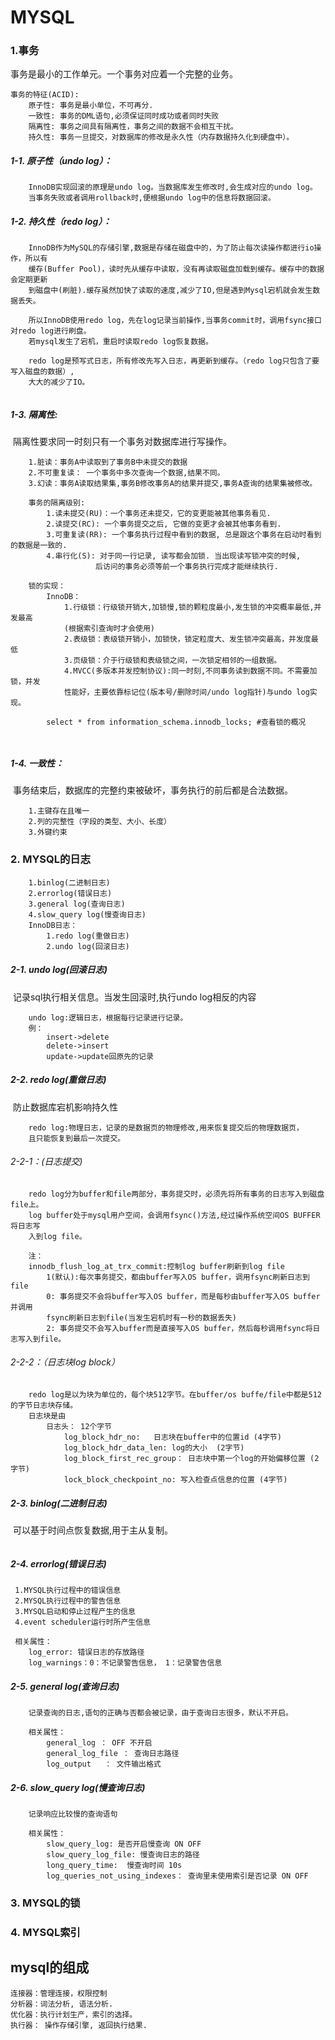 MYSQL
===



### 1.事务

事务是最小的工作单元。一个事务对应着一个完整的业务。

```
事务的特征(ACID):
	原子性: 事务是最小单位，不可再分.
	一致性: 事务的DML语句,必须保证同时成功或者同时失败
	隔离性: 事务之间具有隔离性，事务之间的数据不会相互干扰。
	持久性: 事务一旦提交，对数据库的修改是永久性（内存数据持久化到硬盘中）。
```

##### 1-1. 原子性（undo log）：

```
	InnoDB实现回滚的原理是undo log。当数据库发生修改时,会生成对应的undo log。
	当事务失败或者调用rollback时,便根据undo log中的信息将数据回滚。
```

##### 1-2. 持久性（redo log）：

```
	InnoDB作为MySQL的存储引擎,数据是存储在磁盘中的，为了防止每次读操作都进行io操作，所以有
	缓存(Buffer Pool)，读时先从缓存中读取，没有再读取磁盘加载到缓存。缓存中的数据会定期更新
	到磁盘中(刷脏).缓存虽然加快了读取的速度,减少了IO,但是遇到Mysql宕机就会发生数据丢失。
	
	所以InnoDB使用redo log，先在log记录当前操作,当事务commit时，调用fsync接口对redo log进行刷盘。
	若mysql发生了宕机，重启时读取redo log恢复数据。
	
	redo log是预写式日志，所有修改先写入日志，再更新到缓存。（redo log只包含了要写入磁盘的数据）,
	大大的减少了IO。
	
```

##### 1-3. 隔离性:

​		隔离性要求同一时刻只有一个事务对数据库进行写操作。

```
	1.脏读：事务A中读取到了事务B中未提交的数据
	2.不可重复读： 一个事务中多次查询一个数据,结果不同。
	3.幻读：事务A读取结果集,事务B修改事务A的结果并提交,事务A查询的结果集被修改。
	
	事务的隔离级别:
		1.读未提交(RU)：一个事务还未提交，它的变更能被其他事务看见.
		2.读提交(RC): 一个事务提交之后, 它做的变更才会被其他事务看到.
		3.可重复读(RR): 一个事务执行过程中看到的数据, 总是跟这个事务在启动时看到的数据是一致的.
		4.串行化(S): 对于同一行记录, 读写都会加锁. 当出现读写锁冲突的时候, 
		           后访问的事务必须等前一个事务执行完成才能继续执行.
		           
	锁的实现：
		InnoDB：
			1.行级锁：行级锁开销大,加锁慢,锁的颗粒度最小,发生锁的冲突概率最低,并发最高
			(根据索引查询时才会使用)
			2.表级锁：表级锁开销小，加锁快，锁定粒度大、发生锁冲突最高，并发度最低
			3.页级锁：介于行级锁和表级锁之间，一次锁定相邻的一组数据。
			4.MVCC(多版本并发控制协议):同一时刻,不同事务读到数据不同。不需要加锁，并发
			性能好，主要依靠标记位(版本号/删除时间/undo log指针)与undo log实现。
			
		select * from information_schema.innodb_locks; #查看锁的概况
		
		
```

##### 1-4. 一致性：

​		事务结束后，数据库的完整约束被破坏，事务执行的前后都是合法数据。

```
	1.主键存在且唯一
	2.列的完整性（字段的类型、大小、长度）
	3.外键约束
```



### 2. MYSQL的日志

```
	1.binlog(二进制日志)
	2.errorlog(错误日志)
	3.general log(查询日志)
	4.slow_query log(慢查询日志)
	InnoDB日志：
		1.redo log(重做日志)
		2.undo log(回滚日志) 
```



##### 2-1. undo log(回滚日志) 

​	记录sql执行相关信息。当发生回滚时,执行undo log相反的内容

```
	undo log:逻辑日志，根据每行记录进行记录。
	例：
		insert->delete
		delete->insert
		update->update回原先的记录
```

##### 2-2. redo log(重做日志)

​	防止数据库宕机影响持久性

```
	redo log:物理日志，记录的是数据页的物理修改,用来恢复提交后的物理数据页，
	且只能恢复到最后一次提交。
```

###### 2-2-1：(日志提交)

```
	redo log分为buffer和file两部分，事务提交时，必须先将所有事务的日志写入到磁盘file上。
	log buffer处于mysql用户空间，会调用fsync()方法,经过操作系统空间OS BUFFER将日志写
	入到log file。
	
	注：
	innodb_flush_log_at_trx_commit:控制log buffer刷新到log file
		1(默认):每次事务提交，都由buffer写入OS buffer，调用fsync刷新日志到file
		0: 事务提交不会将buffer写入OS buffer，而是每秒由buffer写入OS buffer并调用
		fsync刷新日志到file(当发生宕机时有一秒的数据丢失)
		2: 事务提交不会写入buffer而是直接写入OS buffer，然后每秒调用fsync将日志写入到file。
```

###### 2-2-2：（日志块log block）

```
	redo log是以为块为单位的，每个块512字节。在buffer/os buffe/file中都是512的字节日志块存储。
	日志块是由 
		日志头： 12个字节 
			log_block_hdr_no:	日志块在buffer中的位置id (4字节)
			log_block_hdr_data_len: log的大小  (2字节)
			log_block_first_rec_group： 日志块中第一个log的开始偏移位置 (2字节)
			lock_block_checkpoint_no: 写入检查点信息的位置 (4字节)
```

##### 2-3. binlog(二进制日志)

​	可以基于时间点恢复数据,用于主从复制。

```

```

##### 2-4. errorlog(错误日志)

```
 1.MYSQL执行过程中的错误信息
 2.MYSQL执行过程中的警告信息
 3.MYSQL启动和停止过程产生的信息
 4.event scheduler运行时所产生信息
 
 相关属性：
 	log_error: 错误日志的存放路径
 	log_warnings：0：不记录警告信息， 1：记录警告信息
```

##### 2-5.  general log(查询日志)

```
	记录查询的日志,语句的正确与否都会被记录，由于查询日志很多，默认不开启。
	
	相关属性：
		general_log ： OFF 不开启
		general_log_file ： 查询日志路径
		log_output   ： 文件输出格式
```

##### 2-6. slow_query log(慢查询日志)

```
	记录响应比较慢的查询语句
	
	相关属性：
		slow_query_log: 是否开启慢查询 ON OFF
		slow_query_log_file: 慢查询日志的路径
		long_query_time:  慢查询时间 10s
		log_queries_not_using_indexes： 查询里未使用索引是否记录 ON OFF
```

### 3. MYSQL的锁



### 4. MYSQL索引

mysql的组成
---

    连接器：管理连接，权限控制
    分析器：词法分析, 语法分析.
    优化器：执行计划生产，索引的选择。
    执行器： 操作存储引擎, 返回执行结果.